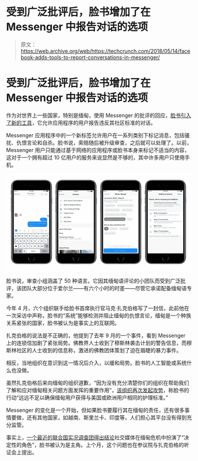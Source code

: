 # 受到广泛批评后，脸书增加了在 Messenger 中报告对话的选项

> 原文：<https://web.archive.org/web/https://techcrunch.com/2018/05/14/facebook-adds-tools-to-report-conversations-in-messenger/>

# 受到广泛批评后，脸书增加了在 Messenger 中报告对话的选项

作为对世界上一些国家，特别是缅甸，使用 Messenger 的批评的回应，[脸书引入了新的工具](https://web.archive.org/web/20221209205240/https://newsroom.fb.com/news/2018/05/reporting-made-easier-in-messenger/)，它允许应用程序的用户报告违反其社区标准的对话。

Messenger 应用程序中的一个新标签允许用户在一系列类别下标记消息，包括骚扰、仇恨言论和自杀。脸书说，索赔随后被升级审查，之后就可以处理了。以前，Messenger 用户只能通过基于网络的应用程序或脸书本身来标记不适当的内容，这对于一个拥有超过 10 亿用户的服务来说显然是不够的，其中许多用户只使用手机。

![](img/cfa804afd30e0134108b2ce9e677aeee.png)

脸书说，审查小组涵盖了 50 种语言。它因其缅甸语评论的小团队而受到广泛批评，该团队大部分位于爱尔兰——有六个小时的时差——尽管它承诺配备缅甸语专家。

今年 4 月，六个组织联手给脸书首席执行官马克·扎克伯格写了一封信，此前他在一次采访中声称，脸书的“系统”能够检测并阻止缅甸的仇恨言论，缅甸是一个种族关系紧张的国家，脸书被认为是事实上的互联网。

扎克伯格的说法是不正确的，他提到了去年 9 月的一个事件，看到 Messenger 上的连锁信加剧了紧张局势。佛教界人士收到了穆斯林袭击计划的警告信息，而穆斯林社区的人士收到的信息称，激进的佛教团体策划了迫在眉睫的暴力事件。

相反，当地组织在意识到这一情况后介入，以缓和局势。脸书的人工智能或系统什么也没做。

虽然扎克伯格后来向缅甸的组织道歉，“因为没有充分清楚你们的组织在帮助我们了解和应对缅甸相关问题方面发挥的重要作用”，[该组织再次发起攻势](https://web.archive.org/web/20221209205240/https://techcrunch.com/2018/04/10/facebook-is-again-criticized-for-failing-to-prevent-religious-conflict-in-myanmar/)，称脸书的行动“远远不足以确保缅甸用户获得与美国或欧洲用户相同的护理标准。”

Messenger 的变化是一个开始，但如果脸书要履行其在缅甸的责任，还有很多事情要做，还有其他国家，如越南、斯里兰卡、印度等，人们担心其平台没有得到充分监管。

事实上，[一个最近的联合国实况调查团得出结论](https://web.archive.org/web/20221209205240/https://techcrunch.com/2018/03/13/un-says-facebook-is-accelerating-ethnic-violence-in-myanmar/)社交媒体在缅甸危机中扮演了“决定性的角色”，脸书被认为是主角。上个月，这个问题也在参议院与扎克伯格的听证会上提出。